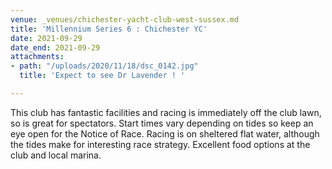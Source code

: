 ```yaml
---
venue: _venues/chichester-yacht-club-west-sussex.md
title: 'Millennium Series 6 : Chichester YC'
date: 2021-09-29
date_end: 2021-09-29
attachments:
- path: "/uploads/2020/11/18/dsc_0142.jpg"
  title: 'Expect to see Dr Lavender ! '

---
```

This club has fantastic facilities and racing is immediately off the club lawn, so is great for spectators. Start times vary depending on tides so keep an eye open for the Notice of Race. Racing is on sheltered flat water, although the tides make for interesting race strategy. Excellent food options at the club and local marina.